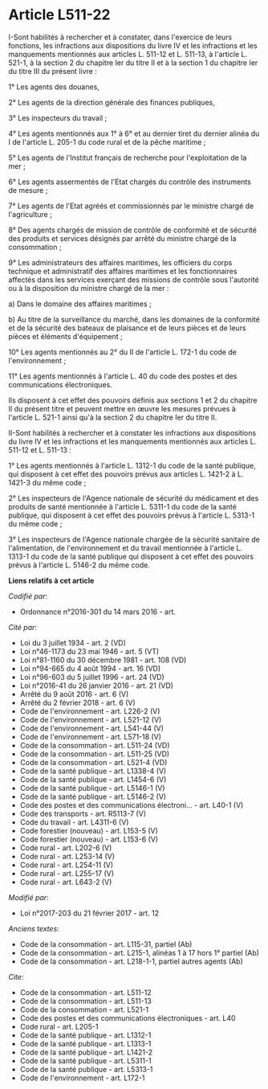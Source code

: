 # Article L511-22

I-Sont habilités à rechercher et à constater, dans l'exercice de leurs fonctions, les infractions aux dispositions du livre
IV et les infractions et les manquements mentionnés aux articles L. 511-12 et L. 511-13, à l'article L. 521-1, à la section 2
du chapitre Ier du titre II et à la section 1 du chapitre Ier du titre III du présent livre : 

1° Les agents des douanes, 

2° Les agents de la direction générale des finances publiques, 

3° Les inspecteurs du travail ; 

4° Les agents mentionnés aux 1° à 6° et au dernier tiret du dernier alinéa du I de l'article L. 205-1 du code rural et de la
pêche maritime ; 

5° Les agents de l'Institut français de recherche pour l'exploitation de la mer ; 

6° Les agents assermentés de l'Etat chargés du contrôle des instruments de mesure ; 

7° Les agents de l'Etat agréés et commissionnés par le ministre chargé de l'agriculture ; 

8° Des agents chargés de mission de contrôle de conformité et de sécurité des produits et services désignés par arrêté du
ministre chargé de la consommation ; 

9° Les administrateurs des affaires maritimes, les officiers du corps technique et administratif des affaires maritimes et
les fonctionnaires affectés dans les services exerçant des missions de contrôle sous l'autorité ou à la disposition du
ministre chargé de la mer : 

a) Dans le domaine des affaires maritimes ; 

b) Au titre de la surveillance du marché, dans les domaines de la conformité et de la sécurité des bateaux de plaisance et de
leurs pièces et de leurs pièces et éléments d'équipement ; 

10° Les agents mentionnés au 2° du II de l'article L. 172-1 du code de l'environnement ; 

11° Les agents mentionnés à l'article L. 40 du code des postes et des communications électroniques. 

Ils disposent à cet effet des pouvoirs définis aux sections 1 et 2 du chapitre II du présent titre et peuvent mettre en œuvre
les mesures prévues à l'article L. 521-1 ainsi qu'à la section 2 du chapitre Ier du titre II. 

II-Sont habilités à rechercher et à constater les infractions aux dispositions du livre IV et les infractions et les
manquements mentionnés aux articles L. 511-12 et L. 511-13 : 

1° Les agents mentionnés à l'article L. 1312-1 du code de la santé publique, qui disposent à cet effet des pouvoirs prévus
aux articles L. 1421-2 à L. 1421-3 du même code ; 

2° Les inspecteurs de l'Agence nationale de sécurité du médicament et des produits de santé mentionnée à l'article L. 5311-1
du code de la santé publique, qui disposent à cet effet des pouvoirs prévus à l'article L. 5313-1 du même code ; 

3° Les inspecteurs de l'Agence nationale chargée de la sécurité sanitaire de l'alimentation, de l'environnement et du travail
mentionnée à l'article L. 1313-1 du code de la santé publique qui disposent à cet effet des pouvoirs prévus à l'article L.
5146-2 du même code.

**Liens relatifs à cet article**

_Codifié par_:

  - Ordonnance n°2016-301 du 14 mars 2016 - art.

_Cité par_:

  - Loi du 3 juillet 1934 - art. 2 (VD)
  - Loi n°46-1173 du 23 mai 1946 - art. 5 (VT)
  - Loi n°81-1160 du 30 décembre 1981 - art. 108 (VD)
  - Loi n°94-665 du 4 août 1994 - art. 16 (VD)
  - Loi n°96-603 du 5 juillet 1996 - art. 24 (VD)
  - Loi n°2016-41 du 26 janvier 2016 - art. 21 (VD)
  - Arrêté du 9 août 2016 - art. 6 (V)
  - Arrêté du 2 février 2018 - art. 6 (V)
  - Code de l'environnement - art. L226-2 (V)
  - Code de l'environnement - art. L521-12 (V)
  - Code de l'environnement - art. L541-44 (V)
  - Code de l'environnement - art. L571-18 (V)
  - Code de la consommation - art. L511-24 (VD)
  - Code de la consommation - art. L511-25 (VD)
  - Code de la consommation - art. L521-4 (VD)
  - Code de la santé publique - art. L1338-4 (V)
  - Code de la santé publique - art. L1454-6 (V)
  - Code de la santé publique - art. L5146-1 (V)
  - Code de la santé publique - art. L5146-2 (V)
  - Code des postes et des communications électroni... - art. L40-1 (V)
  - Code des transports - art. R5113-7 (V)
  - Code du travail - art. L4311-6 (V)
  - Code forestier (nouveau) - art. L153-5 (V)
  - Code forestier (nouveau) - art. L153-6 (V)
  - Code rural - art. L202-6 (V)
  - Code rural - art. L253-14 (V)
  - Code rural - art. L254-11 (V)
  - Code rural - art. L255-17 (V)
  - Code rural - art. L643-2 (V)

_Modifié par_:

  - Loi n°2017-203 du 21 février 2017 - art. 12

_Anciens textes_:

  - Code de la consommation - art. L115-31, partiel (Ab)
  - Code de la consommation - art. L215-1, alinéas 1 à 17 hors 1° partiel (Ab)
  - Code de la consommation - art. L218-1-1, partiel autres agents (Ab)

_Cite_:

  - Code de la consommation - art. L511-12
  - Code de la consommation - art. L511-13
  - Code de la consommation - art. L521-1
  - Code des postes et des communications électroniques - art. L40
  - Code rural - art. L205-1
  - Code de la santé publique - art. L1312-1
  - Code de la santé publique - art. L1313-1
  - Code de la santé publique - art. L1421-2
  - Code de la santé publique - art. L5311-1
  - Code de la santé publique - art. L5313-1
  - Code de l'environnement - art. L172-1

